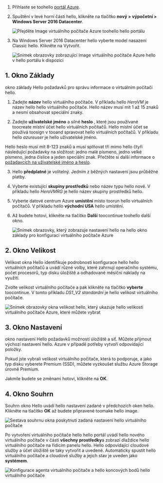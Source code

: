1. Přihlaste se toohello [portál Azure](https://portal.azure.com).

2. Spuštění v levé horní části hello, klikněte na tlačítko **nový > výpočetní > Windows Server 2016 Datacenter**.

    ![Přejděte Image virtuálního počítače Azure toohello hello portálu](./media/virtual-machines-common-portal-create-fqdn/marketplace-new.png)

3. Na Windows Server 2016 Datacenter hello vyberte model nasazení Classic hello. Klikněte na Vytvořit.

    ![Snímek obrazovky zobrazující Image virtuálního počítače Azure hello v hello portálu k dispozici](./media/virtual-machines-common-portal-create-fqdn/deployment-classic-model.png)

## <a name="1-basics-blade"></a>1. Okno Základy

okno základy Hello požadavků pro správu informace o virtuálním počítači hello.

1. Zadejte **název** hello virtuálního počítače. V příkladu hello _HeroVM_ je název hello hello virtuálního počítače. Hello název musí mít 1 až 15 znaků a nesmí obsahovat speciální znaky.

2. Zadejte **uživatelské jméno** a silné **heslo** , které jsou používané toocreate místní účet hello virtuálních počítačů. Hello místní účet se používá toosign v tooand spravovat hello virtuálních počítačů. V příkladu hello _azureuser_ je hello uživatelské jméno.

 Hello heslo musí mít 8-123 znaků a musí splňovat tři mimo hello čtyři následující požadavky na složitost: jedno malé písmeno, jedno velké písmeno, jedna číslice a jeden speciální znak. Přečtěte si další informace o [požadavcích na uživatelské jméno a heslo](../articles/virtual-machines/windows/faq.md).

3. Hello **předplatné** je volitelný. Jedním z běžných nastavení jsou průběžné platby.

4. Vyberte existující **skupiny prostředků** nebo název typu hello nové. V příkladu hello _HeroVMRG_ je hello název skupiny prostředků hello.

5. Vyberte datové centrum Azure **umístění** místo toorun hello virtuálních počítačů. V příkladu hello **východní USA** hello umístění.

6. Až budete hotovi, klikněte na tlačítko **Další** toocontinue toohello další okno.

    ![Snímek obrazovky, který zobrazuje nastavení hello na hello okno základy pro konfiguraci virtuálního počítače Azure](./media/virtual-machines-common-portal-create-fqdn/basics-blade-classic.png)

## <a name="2-size-blade"></a>2. Okno Velikost

Velikost okna Hello identifikuje podrobnosti konfigurace hello hello virtuálních počítačů a uvádí různé volby, které zahrnují operačního systému, počet procesorů, typ disku úložiště a odhadované měsíční náklady na využití.  

Zvolte velikost virtuálního počítače a pak klikněte na tlačítko **vyberte** toocontinue. V tomto příkladu _DS1_\__V2 standardní_ je hello velikost virtuálního počítače.

  ![Snímek obrazovky okna velikost hello, který ukazuje hello velikosti virtuálního počítače Azure, které můžete vybrat](./media/virtual-machines-common-portal-create-fqdn/vm-size-classic.png)


## <a name="3-settings-blade"></a>3. Okno Nastavení

okno nastavení Hello požadavků možností úložiště a síť. Můžete přijmout výchozí nastavení hello. Azure v případě potřeby vytvoří odpovídající položky.

Pokud jste vybrali velikost virtuálního počítače, která to podporuje, a jako typ disku vyberete Premium (SSD), můžete vyzkoušet službu Azure Storage úrovně Premium.

Jakmile budete se změnami hotovi, klikněte na **OK**.

## <a name="4-summary-blade"></a>4. Okno Souhrn

Souhrn okno Hello uvádí hello nastavení zadané v předchozích oken hello. Klikněte na tlačítko **OK** až budete připravené toomake hello image.

 ![Sestava souhrnu okna poskytnutí zadaná nastavení hello virtuálního počítače](./media/virtual-machines-common-portal-create-fqdn/summary-blade-classic.png)

Po vytvoření virtuálního počítače hello hello portál uvádí hello nového virtuálního počítače v části **všechny prostředky**a zobrazí dlaždice hello virtuálního počítače na řídicím panelu hello. Hello odpovídající cloudové služby a účet úložiště se taky vytvořit a uvedené. Automaticky spustit hello virtuálního počítače a cloudové služby a jejich stav je uveden jako **systémem**.

 ![Konfigurace agenta virtuálního počítače a hello koncových bodů hello virtuálního počítače](./media/virtual-machines-common-portal-create-fqdn/portal-with-new-vm.png)
